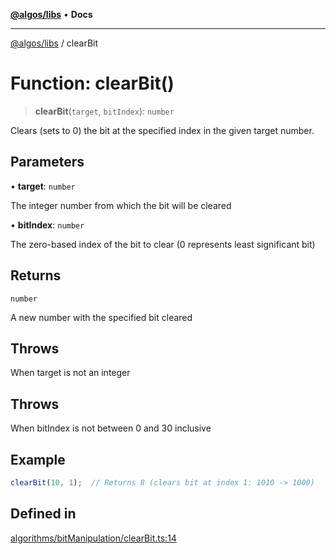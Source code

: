 [**@algos/libs**](../README.md) • **Docs**

***

[@algos/libs](../globals.md) / clearBit

# Function: clearBit()

> **clearBit**(`target`, `bitIndex`): `number`

Clears (sets to 0) the bit at the specified index in the given target number.

## Parameters

• **target**: `number`

The integer number from which the bit will be cleared

• **bitIndex**: `number`

The zero-based index of the bit to clear (0 represents least significant bit)

## Returns

`number`

A new number with the specified bit cleared

## Throws

When target is not an integer

## Throws

When bitIndex is not between 0 and 30 inclusive

## Example

```typescript
clearBit(10, 1);  // Returns 8 (clears bit at index 1: 1010 -> 1000)
```

## Defined in

[algorithms/bitManipulation/clearBit.ts:14](https://github.com/vladbasin/algos/blob/896f4802dfe6dc549179fbc3b973d06095c49e3e/libs/algos/src/lib/algorithms/bitManipulation/clearBit.ts#L14)

